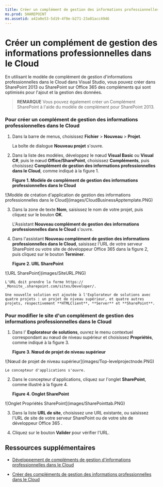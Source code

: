 ```yaml
---
title: Créer un complément de gestion des informations professionnelles dans le Cloud
ms.prod: SHAREPOINT
ms.assetid: a42a0e53-5d19-4f0e-b271-23a01acc4946
---
```



# Créer un complément de gestion des informations professionnelles dans le Cloud
En utilisant le modèle de complément de gestion d'informations professionnelles dans le Cloud dans Visual Studio, vous pouvez créer dans SharePoint 2013 ou SharePoint sur Office 365 des compléments qui sont optimisés pour l'ajout et la gestion des données.
> **REMARQUE**
> Vous pouvez également créer un Complément SharePoint à l'aide du modèle de complément pour SharePoint 2013. 
  
    
    


### Pour créer un complément de gestion des informations professionnelles dans le Cloud


1. Dans la barre de menus, choisissez **Fichier** > **Nouveau** > **Projet**.
    
    La boîte de dialogue **Nouveau projet** s'ouvre.
    
  
2. Dans la liste des modèles, développez le nœud **Visual Basic** ou **Visual C#**, puis le nœud **Office/SharePoint**, choisissez **Compléments**, puis choisissez **Complément de gestion des informations professionnelles dans le Cloud**, comme indiqué à la figure 1.
    
   **Figure 1. Modèle de complément de gestion des informations professionnelles dans le Cloud**

  

!\[Modèle de création d'application de gestion des informations professionnelles dans le Cloud](images/CloudBusinessApptemplate.PNG)
  

  

  
3. Dans la zone de texte **Nom**, saisissez le nom de votre projet, puis cliquez sur le bouton **OK**.
    
    L'Assistant **Nouveau complément de gestion des informations professionnelles dans le Cloud** s'ouvre.
    
  
4. Dans l'assistant **Nouveau complément de gestion des informations professionnelles dans le Cloud**, saisissez l'URL de votre serveur SharePoint ou votre site de développeur Office 365 dans la figure 2, puis cliquez sur le bouton **Terminer**.
    
   **Figure 2. URL SharePoint**

  

!\[URL SharePoint](images/SiteURL.PNG)
  

    L'URL doit prendre la forme https://  _Monsite_.sharepoint.com/sites/Developer/.
    
    Une nouvelle solution est ajoutée à l'Explorateur de solutions avec quatre projets : un projet de niveau supérieur, et quatre autres projets, respectivement **HTMLClient**, **Server** et **SharePoint**.
    
  

### Pour modifier le site d'un complément de gestion des informations professionnelles dans le Cloud


1. Dans l' **Explorateur de solutions**, ouvrez le menu contextuel correspondant au nœud de niveau supérieur et choisissez **Propriétés**, comme indiqué à la figure 3.
    
   **Figure 3. Nœud de projet de niveau supérieur**

  

!\[Nœud de projet de niveau supérieur](images/Top-levelprojectnode.PNG)
  

    Le concepteur d'applications s'ouvre.
    
  
2. Dans le concepteur d'applications, cliquez sur l'onglet **SharePoint**, comme illustré à la figure 4.
    
   **Figure 4. Onglet SharePoint**

  

!\[Onglet Propriétés SharePoint](images/SharePointtab.PNG)
  

  

  
3. Dans la liste **URL de site**, choisissez une URL existante, ou saisissez l'URL de site de votre serveur SharePoint ou de votre site de développeur Office 365 .
    
  
4. Cliquez sur le bouton **Valider** pour vérifier l'URL.
    
  

## Ressources supplémentaires
<a name="bk_addresources"> </a>


-  [Développement de compléments de gestion d'informations professionnelles dans le Cloud](develop-cloud-business-add-ins.md)
    
  
-  [Créer des compléments de gestion des informations professionnelles dans le Cloud](create-cloud-business-add-ins.md)
    
  

